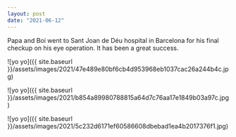 ```yaml
---
layout: post
date: "2021-06-12"
---
```


Papa and Boí went to Sant Joan de Déu hospital in Barcelona for his final checkup on his eye operation. It has been a great success.

![yo yo]({{ site.baseurl }}/assets/images/2021/47e489e80bf6cb4d953968eb1037cac26a244b4c.jpg)

![yo yo]({{ site.baseurl }}/assets/images/2021/b854a89980788815a64d7c76aa17e1849b03a97c.jpg)

![yo yo]({{ site.baseurl }}/assets/images/2021/5c232d6171ef60586608dbebad1ea4b2017376f1.jpg)

